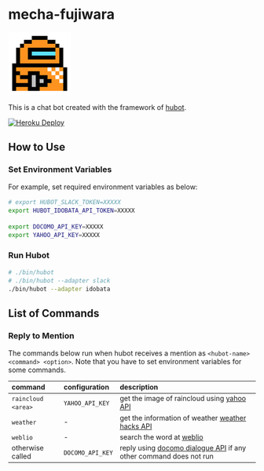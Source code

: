 # mecha-fujiwara

<img src="data/icon.png" width=128px>

This is a chat bot created with the framework of [hubot].

[![Heroku Deploy](https://www.herokucdn.com/deploy/button.png)](https://heroku.com/deploy)

[hubot]: https://hubot.github.com/

## How to Use

### Set Environment Variables

For example, set required environment variables as below:

```sh
# export HUBOT_SLACK_TOKEN=XXXXX
export HUBOT_IDOBATA_API_TOKEN=XXXXX

export DOCOMO_API_KEY=XXXXX
export YAHOO_API_KEY=XXXXX
```
### Run Hubot

```sh
# ./bin/hubot
# ./bin/hubot --adapter slack
./bin/hubot --adapter idobata
```

## List of Commands

### Reply to Mention

The commands below run when hubot receives a mention as `<hubot-name> <command> <option>`.
Note that you have to set environment variables for some commands.

| command            | configuration    | description                                                         |
|:-------------------|:-----------------|:--------------------------------------------------------------------|
| `raincloud <area>` | `YAHOO_API_KEY`  | get the image of raincloud using [yahoo API]                        |
| `weather`          | -                | get the information of weather [weather hacks API]                  |
| `weblio` <word>    | -                | search the word at [weblio]                                         |
| otherwise called   | `DOCOMO_API_KEY` | reply using [docomo dialogue API] if any other command does not run |

[docomo dialogue API]: https://dev.smt.docomo.ne.jp/?p=docs.api.page&api_name=dialogue&p_name=api_usage_scenario
[weather hacks API]: http://weather.livedoor.com/weather_hacks/webservice
[weblio]: http://ejje.weblio.jp/
[yahoo API]: http://developer.yahoo.co.jp/
